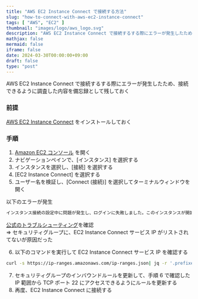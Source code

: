 ```yaml
---
title: "AWS EC2 Instance Connect で接続する方法"
slug: "how-to-connect-with-aws-ec2-instance-connect"
tags: [ "AWS", "EC2" ]
thumbnail: "images/logo/aws_logo.svg"
description: "AWS EC2 Instance Connect で接続するする際にエラーが発生したため、接続できるように調査した内容を備忘録として残しておく"
mathjax: false
mermaid: false
iframe: false
date: 2024-03-30T00:00:00+09:00
draft: false
type: "post"
---
```


AWS EC2 Instance Connect で接続するする際にエラーが発生したため、接続できるように調査した内容を備忘録として残しておく

### 前提

[AWS EC2 Instance Connect](https://docs.aws.amazon.com/ja_jp/AWSEC2/latest/UserGuide/ec2-instance-connect-set-up.html) をインストールしておく

### 手順

1. [Amazon EC2 コンソール](https://console.aws.amazon.com/ec2/) を開く
2. ナビゲーションペインで、[インスタンス] を選択する
3. インスタンスを選択し、[接続] を選択する
4. [EC2 Instance Connect] を選択する
5. ユーザー名を検証し、[Connect (接続)] を選択してターミナルウィンドウを開く

以下のエラーが発生

```sh
インスタンス接続の設定中に問題が発生し、ログインに失敗しました。このインスタンスが開始したばかりの場合は、1～2 分後にもう一度試してください
```

[公式のトラブルシューティング](https://repost.aws/ja/knowledge-center/ec2-instance-connect-troubleshooting)を確認  
=> セキュリティグループに、EC2 Instance Connect サービス IP がリストされてないが原因だった

6. 以下のコマンドを実行して EC2 Instance Connect サービス IP を確認する

```sh
curl -s https://ip-ranges.amazonaws.com/ip-ranges.json| jq -r '.prefixes[] | select(.region=="<<対象リージョン>>") | select(.service=="EC2_INSTANCE_CONNECT") | .ip_prefix'
```

7. セキュリティグループのインバウンドルールを更新して、手順 6 で確認した IP 範囲から TCP ポート 22 にアクセスできるようにルールを更新する
8. 再度、EC2 Instance Connect に接続する
